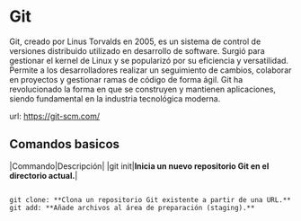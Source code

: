 # Git

Git, creado por Linus Torvalds en 2005, es un sistema de control de versiones distribuido utilizado en desarrollo de software. Surgió para gestionar el kernel de Linux y se popularizó por su eficiencia y versatilidad. Permite a los desarrolladores realizar un seguimiento de cambios, colaborar en proyectos y gestionar ramas de código de forma ágil. Git ha revolucionado la forma en que se construyen y mantienen aplicaciones, siendo fundamental en la industria tecnológica moderna.

url: https://git-scm.com/

## Comandos basicos

|Commando|Descripción|
|git init|**Inicia un nuevo repositorio Git en el directorio actual.**|

```

git clone: **Clona un repositorio Git existente a partir de una URL.**
git add: **Añade archivos al área de preparación (staging).**
```
